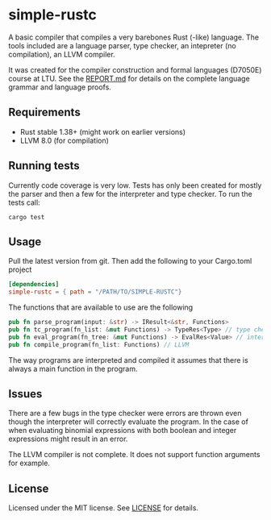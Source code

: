 # simple-rustc

A basic compiler that compiles a very barebones Rust (-like) language. The tools included are a language parser, type checker, an intepreter (no compilation), an LLVM compiler. 

It was created for the compiler construction and formal languages (D7050E) course at LTU. See the [REPORT.md](REPORT.md) for details on the complete language grammar and language proofs.

## Requirements

* Rust stable 1.38+ (might work on earlier versions)
* LLVM 8.0 (for compilation)

## Running tests
Currently code coverage is very low. Tests has only been created for mostly the parser and then a few for the interpreter and type checker. To run the tests call:

```
cargo test
```

## Usage
Pull the latest version from git. Then add the following to your Cargo.toml project
```toml
[dependencies]
simple-rustc = { path = "/PATH/TO/SIMPLE-RUSTC"}
```
The functions that are available to use are the following
```rust
pub fn parse_program(input: &str) -> IResult<&str, Functions>
pub fn tc_program(fn_list: &mut Functions) -> TypeRes<Type> // type checker
pub fn eval_program(fn_tree: &mut Functions) -> EvalRes<Value> // interpreter
pub fn compile_program(fn_list: Functions) // LLVM
```
The way programs are interpreted and compiled it assumes that there is always a main function in the program.

## Issues
There are a few bugs in the type checker were errors are thrown even though the interpreter will correctly evaluate the program. In the case of when evaluating binomial expressions with both boolean and integer expressions might result in an error.

The LLVM compiler is not complete. It does not support function arguments for example.

## License
Licensed under the MIT license. See [LICENSE](LICENSE) for details.
